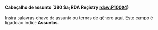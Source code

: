 #### **Cabeçalho de assunto (380 $a;&nbsp;****RDA Registry&nbsp;[rdaw:P10](http://www.rdaregistry.info/Elements/w/#P10004)[004](http://www.rdaregistry.info/Elements/w/#P10004)****)**
Insira palavras-chave de assunto ou ternos de gênero aqui. Este campo é ligado ao índice **Assuntos**.